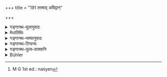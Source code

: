 +++
title = "191 तस्माद् अविद्वान्"

+++

<details><summary>गङ्गानथ-मूलानुवादः</summary>

For these reasons, the illiterate man should fight shy of accepting each and every gift. By receiving even a small gift, the illiterate person sinks, like the cow in a morass.—(191)
</details>

<details><summary>मेधातिथिः</summary>

अतो नरकभयाद् **अविद्वान्** मूर्खः **प्रतिग्रहात् बिभियात्** त्रस्येत,[^२४६] न प्रतिगृह्णीयाद् इति यावत् । तिष्ठतु तावद् धिरण्यादीनि द्रव्याणि, **स्वल्पकेनापि** त्रपुसीसादिना असारेण स्वल्पया मात्रया प्रतिगृहीतेन्**आविद्वान् पङ्के** कर्दमे **गौर् इव सीदति** ॥ ४.१९१ ॥


[^२४६]:
     M G 1st ed.: naśyen
</details>

<details><summary>गङ्गानथ-भाष्यानुवादः</summary>

For fear of hell, the ‘*illiterate*’—ignorant—‘*person*’ *should fight shy of accepting a gift*;’—*i.e*., for fear of being destroyed, he should not accept any gifts to say nothing of *gold* and other specified things.

By accepting even ‘*a small gift*,’ in the shape of things of little value as lead and the like, the illiterate man sinks in the same manner as the cow sinks in a morass.—(191).
</details>

<details><summary>गङ्गानथ-टिप्पन्यः</summary>

This verse is quoted in *Hemādri* (Dāna, p. 60).
</details>

<details><summary>गङ्गानथ-तुल्य-वाक्यानि</summary>

**(verses 4.190-191)  
**

See Comparative notes for [Verse 4.190].
</details>

<details><summary>Bühler</summary>

191	Hence an ignorant (man) should be afraid of accepting any presents; for by reason of a very small (gift) even a fool sinks (into hell) as a cow into a morass.
</details>
